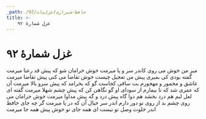 ```yaml
---
_path: /حافظ-شیرازی/غزلیات/92
title: >-
    غزل شمارهٔ ۹۲
---
```

# غزل شمارهٔ ۹۲

میر من خوش می روی کاندر سر و پا میرمت
خوش خرامان شو که پیش قد رعنا میرمت
گفته بودی کی بمیری پیش من تعجیل چیست
خوش تقاضا می کنی پیش تقاضا میرمت
عاشق و مخمور و مهجورم بت ساقی کجاست
گو که بخرامد که پیش سرو بالا میرمت
آن که عمری شد که تا بیمارم از سودای او
گو نگاهی کن که پیش چشم شهلا میرمت
گفته ای لعل لبم هم درد بخشد هم دوا
گاه پیش درد و گه پیش مداوا میرمت
خوش خرامان می روی چشم بد از روی تو دور
دارم اندر سر خیال آن که در پا میرمت
گر چه جای حافظ اندر خلوت وصل تو نیست
ای همه جای تو خوش پیش همه جا میرمت
